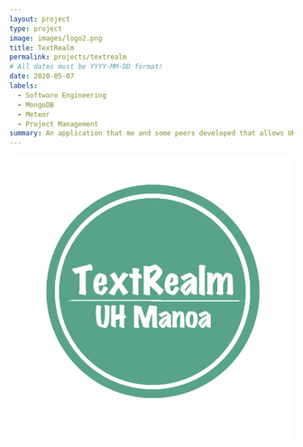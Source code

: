 ```yaml
---
layout: project
type: project
image: images/logo2.png
title: TextRealm
permalink: projects/textrealm
# All dates must be YYYY-MM-DD format!
date: 2020-05-07
labels:
  - Software Engineering
  - MongoDB
  - Meteor
  - Project Management
summary: An application that me and some peers developed that allows UH students to easily buy and sell textbooks with other UH students for our final project for our software engineering class.
---
```


<img class="ui medium left floated rounded image" src="/images/textrealmlogo.png" length="1000" width="800">


